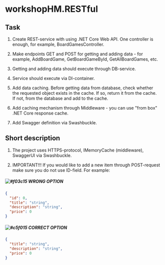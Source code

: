 # workshopHM.RESTful

## Task

1. Create REST-service with using .NET Core Web API. One controller is enough, for example, BoardGamesController.

2. Make endpoints GET and POST for getting and adding data - for example, AddBoardGame, GetBoardGameById, GetAllBoardGames, etc.

3. Getting and adding data should execute through DB-service.

4. Service should execute via DI-container.

5. Add data caching. Before getting data from database, check whether the requested object exists in the cache. If so, return it from the cache. If not, from the database and add to the cache.

6. Add caching mechanism through Middleware - you can use "from box" .NET Core response cache.

7. Add Swagger definition via Swashbuckle.

## Short description

1. The project uses HTTPS-protocol, IMemoryCache (middleware), SwaggerUI via Swashbuckle.
    
2. IMPORTANT!!! If you would like to add a new item through POST-request make sure you do not use ID-field. For example:
   
##### ![#f03c15](https://placehold.it/15/f03c15/000000?text=+) WRONG OPTION

```json
{
  "id": 0,
  "title": "string",
  "description": "string",
  "price": 0
}
```

##### ![#c5f015](https://placehold.it/15/c5f015/000000?text=+) CORRECT OPTION

```json
{
  "title": "string",
  "description": "string",
  "price": 0
}
```

